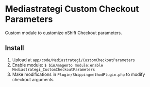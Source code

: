 # Mediastrategi Custom Checkout Parameters

Custom module to customize nShift Checkout parameters.

## Install

1. Upload at `app/code/Mediastrategi/CustomCheckoutParameters`
2. Enable module: `$ bin/magento module:enable Mediastrategi_CustomCheckoutParameters`
3. Make modifications in `Plugin/ShippingmethodPlugin.php` to modify checkout arguments

